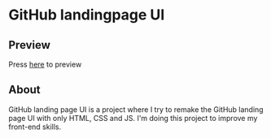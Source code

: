 <h1>
  GitHub landingpage UI
</h1>

## Preview

Press [here](https://cristianpopovici14.github.io/github-landingpage-ui/) to preview

## About

GitHub landing page UI is a project where I try to remake the GitHub landing page UI with only HTML, CSS and JS. I'm doing this project to improve my front-end skills.
